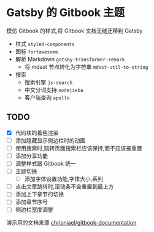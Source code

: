 # Gatsby 的 Gitbook 主题

模仿 Gitbook 的样式,将 Gitbook 文档无缝迁移到 Gatsby

- 样式 `styled-components`
- 图标 `fortawesome`
- 解析 Markdown `gatsby-transformer-remark`
  - 将 mdast 节点转化为字符串 `mdast-util-to-string`
- 搜索
  - 搜索引擎 `js-search`
  - 中文分词支持 `nodejieba`
  - 客户端查询 `apollo`

## TODO

- [x] 代码块的着色渲染
- [ ] 添加隐藏显示侧边栏时的动画
- [ ] 使用搜索时,跳转页面搜索栏应该保持,而不应该被重置
- [ ] 添加分享功能
- [ ] 调整样式跟 Gitbook 统一
- [ ] 主题切换
  - [ ] 添加字体设置功能,字体大小,系列
- [ ] 点击文章跳转时,滚动条不会重置到最上方
- [ ] 添加上下章节的切换
- [ ] 添加章节序号
- [ ] 侧边栏宽度调整

演示用的文档来源 [chrisniael/gitbook-documentation](https://github.com/chrisniael/gitbook-documentation)
